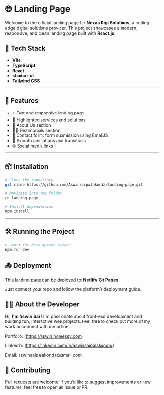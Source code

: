 # 🌐 Landing Page

Welcome to the official landing page for **Nexas Digi Solutions**, a cutting-edge digital solutions provider. This project showcases a modern, responsive, and clean landing page built with **React.js**.

## 🚀 Tech Stack
- **Vite**
- **TypeScript**
- **React**
- **shadcn-ui**
- **Tailwind CSS**

---

## 🧩 Features

- ⚡ Fast and responsive landing page
- 🧠 Highlighted services and solutions
- 💼 About Us section
- 🧑‍💻 Testimonials section
- 📩 Contact form: form submission using EmailJS 
- 🎨 Smooth animations and transitions
- 🌐 Social media links

---

## 📦 Installation

```bash
# Clone the repository
git clone https://github.com/Aswinsaipalakonda/landing-page.git

# Navigate into the folder
cd landing-page

# Install dependencies
npm install
```
---

## 🛠️ Running the Project
```bash
# Start the development server
npm run dev
```

## 📤 Deployment
This landing page can be deployed to:
  **Netlify**
  **Git Pages**

Just connect your repo and follow the platform’s deployment guide.


## 🙋‍♂️ About the Developer
Hi, **I'm Aswin Sai** ! I'm passionate about front-end development and building fun, interactive web projects. Feel free to check out more of my work or connect with me online.

Portfolio: (https://aswin.homessy.com)

LinkedIn: (https://linkedin.com/in/aswinsaipalakonda/)

Email: aswinsaipalakonda@gmail.com

## 🙌 Contributing
Pull requests are welcome! If you’d like to suggest improvements or new features, feel free to open an issue or PR.





